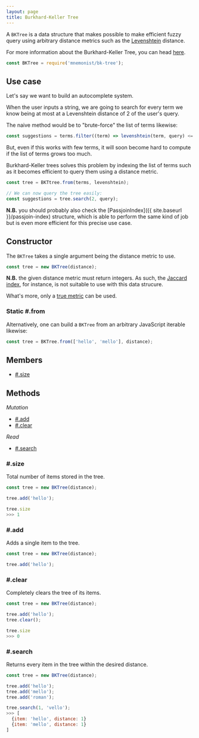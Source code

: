 ```yaml
---
layout: page
title: Burkhard-Keller Tree
---
```


A `BKTree` is a data structure that makes possible to make efficient fuzzy query using arbitrary distance metrics such as the [Levenshtein](https://en.wikipedia.org/wiki/Levenshtein_distance) distance.

For more information about the Burkhard-Keller Tree, you can head [here](https://en.wikipedia.org/wiki/BK-tree).

```js
const BKTree = require('mnemonist/bk-tree');
```

## Use case

Let's say we want to build an autocomplete system.

When the user inputs a string, we are going to search for every term we know being at most at a Levenshtein distance of 2 of the user's query.

The naive method would be to "brute-force" the list of terms likewise:

```js
const suggestions = terms.filter((term) => levenshtein(term, query) <= 2);
```

But, even if this works with few terms, it will soon become hard to compute if the list of terms grows too much.

Burkhard-Keller trees solves this problem by indexing the list of terms such as it becomes efficient to query them using a distance metric.

```js
const tree = BKTtree.from(terms, levenshtein);

// We can now query the tree easily:
const suggestions = tree.search(2, query);
```

**N.B.** you should probably also check the [PassjoinIndex]({{ site.baseurl }}/passjoin-index) structure, which is able to perform the same kind of job but is even more efficient for this precise use case.

## Constructor

The `BKTree` takes a single argument being the distance metric to use.

```js
const tree = new BKTree(distance);
```

**N.B.** the given distance metric must return integers. As such, the [Jaccard index](https://en.wikipedia.org/wiki/Jaccard_index), for instance, is not suitable to use with this data strucure.

What's more, only a [true metric](https://en.wikipedia.org/wiki/Metric_(mathematics)) can be used.

### Static #.from

Alternatively, one can build a `BKTree` from an arbitrary JavaScript iterable likewise:

```js
const tree = BKTree.from(['hello', 'mello'], distance);
```

## Members

* [#.size](#size)

## Methods

*Mutation*

* [#.add](#add)
* [#.clear](#clear)

*Read*

* [#.search](#search)

### #.size

Total number of items stored in the tree.

```js
const tree = new BKTree(distance);

tree.add('hello');

tree.size
>>> 1
```

### #.add

Adds a single item to the tree.

```js
const tree = new BKTree(distance);

tree.add('hello');
```

### #.clear

Completely clears the tree of its items.

```js
const tree = new BKTree(distance);

tree.add('hello');
tree.clear();

tree.size
>>> 0
```

### #.search

Returns every item in the tree within the desired distance.

```js
const tree = new BKTree(distance);

tree.add('hello');
tree.add('mello');
tree.add('roman');

tree.search(1, 'vello');
>>> [
  {item: 'hello', distance: 1}
  {item: 'mello', distance: 1}
]
```
